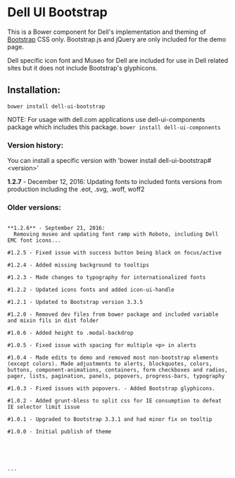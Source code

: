# Dell UI Bootstrap

This is a Bower component for Dell's implementation and theming of [Bootstrap](http://getbootstrap.com/) CSS only.
Bootstrap.js and jQuery are only included for the demo page.

Dell specific icon font and Museo for Dell are included for use in Dell related sites but it does not include Bootstrap's glyphicons.

## Installation:

`bower install dell-ui-bootstrap`

NOTE: For usage with dell.com applications use dell-ui-components package which includes this package. `bower install dell-ui-components`

### Version history:
You can install a specific version with 'bower install dell-ui-bootstrap#&lt;version&gt;'

**1.2.7** - December 12, 2016:
  Updating fonts to included fonts versions from production including the .eot, .svg, .woff, woff2

### Older versions:

```

**1.2.6** - September 21, 2016:
  Removing museo and updating font ramp with Roboto, including Dell EMC font icons...

#1.2.5 - Fixed issue with success button being black on focus/active

#1.2.4 - Added missing background to tooltips

#1.2.3 - Made changes to typography for internationalized fonts

#1.2.2 - Updated icons fonts and added icon-ui-handle

#1.2.1 - Updated to Bootstrap version 3.3.5

#1.2.0 - Removed dev files from bower package and included variable and mixin fils in dist folder

#1.0.6 - Added height to .modal-backdrop

#1.0.5 - Fixed issue with spacing for multiple <p> in alerts

#1.0.4 - Made edits to demo and removed most non-bootstrap elements (except colors). Made adjustments to alerts, blockquotes, colors, buttons, component-animations, containers, form checkboxes and radios, pager, lists, pagination, panels, popovers, progress-bars, typography

#1.0.3 - Fixed issues with popovers. - Added Bootstrap glyphicons.

#1.0.2 - Added grunt-bless to split css for IE consumption to defeat IE selector limit issue

#1.0.1 - Upgraded to Bootstrap 3.3.1 and had minor fix on tooltip

#1.0.0 - Initial publish of theme





...
```
